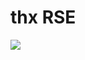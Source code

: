 <!--
id: 164695103
link: http://tumblr.atmos.org/post/164695103/thx-rse
slug: thx-rse
date: Sun Aug 16 2009 23:31:06 GMT-0700 (PDT)
publish: 2009-08-016
tags: 
title: thx RSE
-->


thx RSE
=======

![](http://www.tumblr.com/photo/1280/atmos/164695103/1/tumblr_koicrujy9z1qz4sng)

